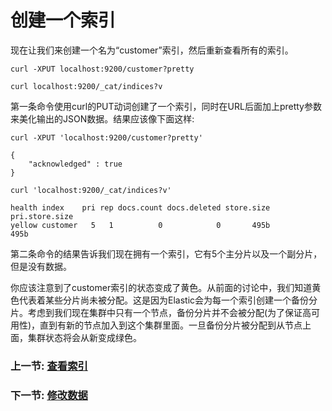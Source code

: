 # 创建一个索引

现在让我们来创建一个名为“customer”索引，然后重新查看所有的索引。

`curl -XPUT localhost:9200/customer?pretty`

`curl localhost:9200/_cat/indices?v`

第一条命令使用curl的PUT动词创建了一个索引，同时在URL后面加上pretty参数来美化输出的JSON数据。结果应该像下面这样:
```shell
curl -XPUT 'localhost:9200/customer?pretty'

{
	"acknowledged" : true
}

curl 'localhost:9200/_cat/indices?v'

health index    pri rep docs.count docs.deleted store.size pri.store.size
yellow customer   5   1          0            0       495b           495b
```
第二条命令的结果告诉我们现在拥有一个索引，它有5个主分片以及一个副分片，但是没有数据。

你应该注意到了customer索引的状态变成了黄色。从前面的讨论中，我们知道黄色代表着某些分片尚未被分配。这是因为Elastic会为每一个索引创建一个备份分片。考虑到我们现在集群中只有一个节点，备份分片并不会被分配(为了保证高可用性)，直到有新的节点加入到这个集群里面。一旦备份分片被分配到从节点上面，集群状态将会从新变成绿色。

### 上一节: [查看索引](list-all-indices.md)
### 下一节: [修改数据](modifying-your-data.md)